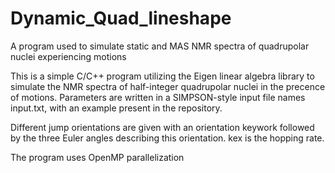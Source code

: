 # Dynamic_Quad_lineshape
A program used to simulate static and MAS NMR spectra of quadrupolar nuclei experiencing motions

This is a simple C/C++ program utilizing the Eigen linear algebra library to simulate the
NMR spectra of half-integer quadrupolar nuclei in the precence of motions. Parameters
are written in a SIMPSON-style input file names input.txt, with an example present in 
the repository.

Different jump orientations are given with an orientation keywork followed by the three
Euler angles describing this orientation. kex is the hopping rate.

The program uses OpenMP parallelization 
